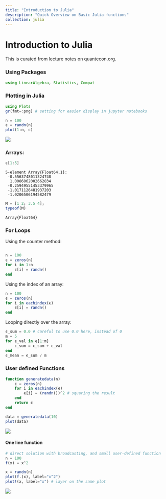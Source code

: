 ```yaml
---
title: "Introduction to Julia"
description: "Quick Overview on Basic Julia functions"
collection: julia
---
```


# Introduction to Julia

This is curated from lecture notes on quantecon.org.

### Using Packages

```julia
using LinearAlgebra, Statistics, Compat
```

### Plotting in Julia

```julia
using Plots
gr(fmt=:png) # setting for easier display in jupyter notebooks

n = 100
ϵ = randn(n)
plot(1:n, ϵ)
```

![](./plot1.png)

### Arrays:

```julia
ϵ[1:5]
```
```
5-element Array{Float64,1}:
 -0.5563748011324748 
  1.0086062002662834 
 -0.25949551453379965
 -1.0171126481937203 
 -1.0206506194582479 
```

```julia
M = [1 2; 3.5 4];
typeof(M)
```
```
Array{Float64}
```

### For Loops

Using the counter method:

```julia

n = 100
ϵ = zeros(n)
for i in 1:n
    ϵ[i] = randn()
end
```

Using the index of an array:

```julia
n = 100
ϵ = zeros(n)
for i in eachindex(ϵ)
    ϵ[i] = randn()
end
```

Looping directly over the array:

```julia
ϵ_sum = 0.0 # careful to use 0.0 here, instead of 0
m = 5
for ϵ_val in ϵ[1:m]
    ϵ_sum = ϵ_sum + ϵ_val
end
ϵ_mean = ϵ_sum / m
```

### User defined Functions

```julia
function generatedata(n)
    ϵ = zeros(n)
    for i in eachindex(ϵ)
        ϵ[i] = (randn())^2 # squaring the result
    end
    return ϵ
end

data = generatedata(10)
plot(data)
```
![](./plot2.png)

#### One line function

```julia
# direct solution with broadcasting, and small user-defined function
n = 100
f(x) = x^2

x = randn(n)
plot(f.(x), label="x^2")
plot!(x, label="x") # layer on the same plot
```

![](./plot3.png)
